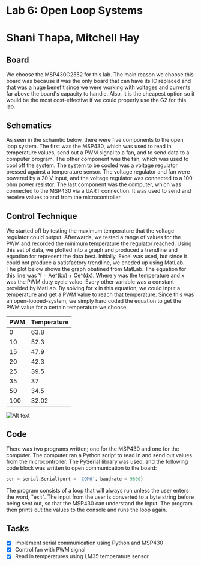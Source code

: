 # Lab 6: Open Loop Systems
# Shani Thapa, Mitchell Hay

## Board
We choose the MSP430G2552 for this lab. The main reason we choose this board was because it was the only board that can have its IC replaced and that was a huge benefit since we were working with voltages and currents far above the board's capacity to handle. Also, it is the cheapest option so it would be the most cost-effective if we could properly use the G2 for this lab. 

## Schematics 
As seen in the schamtic below, there were five components to the open loop system. The first was the MSP430, which was used to read in temperature values, send out a PWM signal to a fan, and to send data to a computer program. The other component was the fan, which was used to cool off the system. The system to be cooled was a voltage regulator pressed against a temperature sensor. The voltage regulator and fan were powered by a 20 V input, and the voltage regulator was connected to a 100 ohm power resistor. The last component was the computer, which was connected to the MSP430 via a UART connection. It was used to send and receive values to and from the microcontroller.

## Control Technique 
We started off by testing the maximum temperature that the voltage regulator could output. Afterwards, we tested a range of values for the PWM and recorded the minimum temperature the regulator reached. Using this set of data, we plotted into a graph and produced a trendline and equation for represent the data best. Initially, Excel was used, but since it could not produce a satisfactory trendline, we eneded up using MatLab. The plot below shows the graph obatined from MatLab. The equation for this line was Y = Ae^(bx) + Ce^(dx). Where y was the temperature and x was the PWM duty cycle value. Every other variable was a constant provided by MatLab. By solving for x in this equation, we could input a temperature and get a PWM value to reach that temperature. Since this was an open-looped-system, we simply hard coded the equation to get the PWM value for a certain temperature we choose.   

| PWM | Temperature |
| ----|-------------|
|  0  |     63.8    |
| 10  |     52.3    |
| 15  |     47.9    |
| 20  |     42.3    |
| 25  |     39.5    |
| 35  |     37      |
| 50  |     34.5    |
| 100 |     32.02   | 

![Alt text](https://user-images.githubusercontent.com/31711430/33098433-6de47e50-cedb-11e7-8536-5813dd48f80b.jpg) 

## Code 
There was two programs written; one for the MSP430 and one for the computer. The computer ran a Python script to read in and send out values from the microcontroller. The PySerial library was used, and the following code block was written to open communication to the board:
```python
ser = serial.Serial(port = 'COM6', baudrate = 9600)
```
The program consists of a loop that will always run unless the user enters the word, "exit". The input from the user is converted to a byte string before being sent out, so that the MSP430 can understand the input. The program then prints out the values to the console and runs the loop again.

## Tasks
* [x] Implement serial communication using Python and MSP430
* [x] Control fan with PWM signal
* [x] Read in temperatures using LM35 temperature sensor
